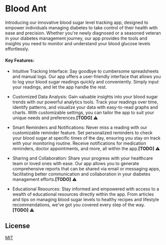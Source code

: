 
# Blood Ant

Introducing our innovative blood sugar level tracking app, designed to empower individuals managing diabetes to take control of their health with ease and precision. Whether you're newly diagnosed or a seasoned veteran in your diabetes management journey, our app provides the tools and insights you need to monitor and understand your blood glucose levels effortlessly.

#### Key Features:
- Intuitive Tracking Interface: Say goodbye to cumbersome spreadsheets and manual logs. Our app offers a user-friendly interface that allows you to log your blood sugar readings quickly and conveniently. Simply input your readings, and let the app handle the rest.

- Customized Data Analysis: Gain valuable insights into your blood sugar trends with our powerful analytics tools. Track your readings over time, identify patterns, and visualize your data with easy-to-read graphs and charts. With customizable settings, you can tailor the app to suit your unique needs and preferences.__[TODO]__ :warning:

- Smart Reminders and Notifications: Never miss a reading with our customizable reminder feature. Set personalized reminders to check your blood sugar at specific times of the day, ensuring you stay on track with your monitoring routine. Receive notifications for medication reminders, doctor appointments, and more, all within the app.__[TODO]__ :warning:


- Sharing and Collaboration: Share your progress with your healthcare team or loved ones with ease. Our app allows you to generate comprehensive reports that can be shared via email or messaging apps, facilitating better communication and collaboration in your diabetes management efforts.__[TODO]__ :warning:

- Educational Resources: Stay informed and empowered with access to a wealth of educational resources directly within the app. From articles and tips on managing blood sugar levels to healthy recipes and lifestyle recommendations, we've got you covered every step of the way.   __[TODO]__ :warning:

## License

[MIT](https://choosealicense.com/licenses/mit/)

